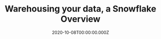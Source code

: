 ---
layout: post
title: Warehousing your data, a Snowflake Overview
description: Snowflake Overview
summary: Snowflake Overview
date: 2020-10-08T00:00:00.000Z
category: blog
comments: true
tags:
  - machine-learning
  - deep-learning
  - research-watch
  - software-engineering
  - neural-machine-translation
published: false
---